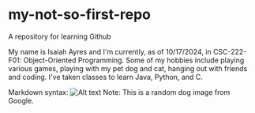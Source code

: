 # my-not-so-first-repo
A repository for learning Github

My name is Isaiah Ayres and I'm currently, as of 10/17/2024, in CSC-222-F01: Object-Oriented Programming. Some of my hobbies include playing various games, playing with my pet dog and cat, hanging out with friends and coding. I've taken classes to learn Java, Python, and C.

Markdown syntax: ![Alt text](https://i.natgeofe.com/n/4f5aaece-3300-41a4-b2a8-ed2708a0a27c/domestic-dog_thumb_square.jpg)
Note: This is a random dog image from Google.
